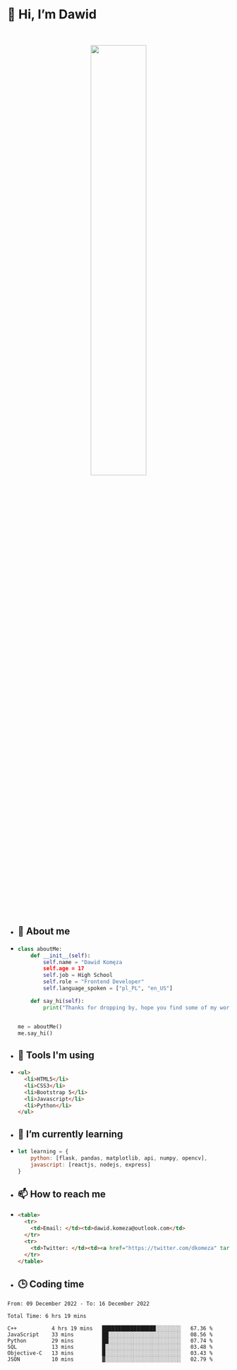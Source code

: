 <h1>👋 Hi, I’m Dawid</h1>
<p align="center">
   <br>
   <br>
   <img src="https://user-images.githubusercontent.com/106035813/169717090-b330e670-ddca-48c9-8b2d-2290dfb78111.png" width="50%">
   <br>
   <br>
</p>



- <h2>💁 About me</h2>
- ```Python
  class aboutMe:
      def __init__(self):
          self.name = "Dawid Komęza
          self.age = 17
          self.job = High School
          self.role = "Frontend Developer"
          self.language_spoken = ["pl_PL", "en_US"]

      def say_hi(self):
          print("Thanks for dropping by, hope you find some of my work interesting.")


  me = aboutMe()
  me.say_hi()
  ```
  
- <h2>🔨 Tools I'm using</h2>
- ```html
  <ul>
    <li>HTML5</li>
    <li>CSS3</li>
    <li>Bootstrap 5</li>
    <li>Javascript</li>
    <li>Python</li>
  </ul>
  
- <h2>🌱 I’m currently learning</h2>
- ```javascript
  let learning = {
      python: [flask, pandas, matplotlib, api, numpy, opencv],
      javascript: [reactjs, nodejs, express]
  }
  ```
  
- <h2>📫 How to reach me</h2>
- ```html
  <table>
    <tr>
      <td>Email: </td><td>dawid.komeza@outlook.com</td>
    </tr>
    <tr>
      <td>Twitter: </td><td><a href="https://twitter.com/dkomeza" target="_blank">@dkomeza</a></td>
    </tr>
  </table>
  
- <h2>🕒 Coding time</h2>
<!--START_SECTION:waka-->

```text
From: 09 December 2022 - To: 16 December 2022

Total Time: 6 hrs 19 mins

C++           4 hrs 19 mins   █████████████████░░░░░░░░   67.36 %
JavaScript    33 mins         ██░░░░░░░░░░░░░░░░░░░░░░░   08.56 %
Python        29 mins         ██░░░░░░░░░░░░░░░░░░░░░░░   07.74 %
SQL           13 mins         █░░░░░░░░░░░░░░░░░░░░░░░░   03.48 %
Objective-C   13 mins         █░░░░░░░░░░░░░░░░░░░░░░░░   03.43 %
JSON          10 mins         ▓░░░░░░░░░░░░░░░░░░░░░░░░   02.79 %
```

<!--END_SECTION:waka-->
